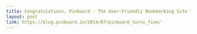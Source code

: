 ```yaml
---
title: Congratulations, Pinboard - The User-Friendly Bookmarking Site Turns Five
layout: post
link: https://blog.pinboard.in/2014/07/pinboard_turns_five/
---
```


